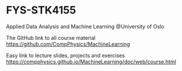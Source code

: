 # FYS-STK4155
Applied Data Analysis and Machine Learning @University of Oslo

The GitHub link to all course material https://github.com/CompPhysics/MachineLearning

Easy link to lecture slides, projects and exercises https://compphysics.github.io/MachineLearning/doc/web/course.html
